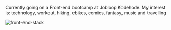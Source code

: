 Currently going on a Front-end bootcamp at Jobloop Kodehode.
My interest is: technology, workout, hiking, ebikes, comics, fantasy, music and travelling



![front-end-stack](https://github.com/user-attachments/assets/060fd567-bdf9-4de0-b771-943fac17786f)
